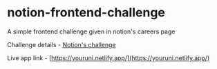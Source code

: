 # notion-frontend-challenge

A simple frontend challenge given in notion's careers page

Challenge details - [Notion's challenge](https://www.notion.so/Frontend-Take-Home-Exercise-ee499ace45834fb2ade359e66d90f532)

Live app link - [https://youruni.netlify.app/](https://youruni.netlify.app/)
